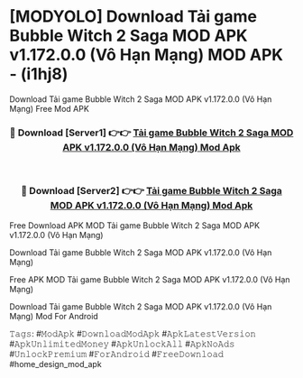 # [MODYOLO] Download Tải game Bubble Witch 2 Saga MOD APK v1.172.0.0 (Vô Hạn Mạng) MOD APK - (i1hj8)
Download Tải game Bubble Witch 2 Saga MOD APK v1.172.0.0 (Vô Hạn Mạng) Free Mod APK

<div align="center">
<h3>🔴 Download [Server1] 👉👉 <a href="https://apk-comot.site?title=Tải_game_Bubble_Witch_2_Saga_MOD_APK_v1.172.0.0_(Vô_Hạn_Mạng)">Tải game Bubble Witch 2 Saga MOD APK v1.172.0.0 (Vô Hạn Mạng) Mod Apk</a></h3><br>

<h3>🔴 Download [Server2] 👉👉 <a href="https://apk-comot.site?title=Tải_game_Bubble_Witch_2_Saga_MOD_APK_v1.172.0.0_(Vô_Hạn_Mạng)">Tải game Bubble Witch 2 Saga MOD APK v1.172.0.0 (Vô Hạn Mạng) Mod Apk</a></h3>
</div>


Free Download APK MOD Tải game Bubble Witch 2 Saga MOD APK v1.172.0.0 (Vô Hạn Mạng)

Download Tải game Bubble Witch 2 Saga MOD APK v1.172.0.0 (Vô Hạn Mạng) 

Free APK MOD Tải game Bubble Witch 2 Saga MOD APK v1.172.0.0 (Vô Hạn Mạng) 

Download Tải game Bubble Witch 2 Saga MOD APK v1.172.0.0 (Vô Hạn Mạng) Mod For Android

𝚃𝚊𝚐𝚜: #𝙼𝚘𝚍𝙰𝚙𝚔 #𝙳𝚘𝚠𝚗𝚕𝚘𝚊𝚍𝙼𝚘𝚍𝙰𝚙𝚔 #𝙰𝚙𝚔𝙻𝚊𝚝𝚎𝚜𝚝𝚅𝚎𝚛𝚜𝚒𝚘𝚗 #𝙰𝚙𝚔𝚄𝚗𝚕𝚒𝚖𝚒𝚝𝚎𝚍𝙼𝚘𝚗𝚎𝚢 #𝙰𝚙𝚔𝚄𝚗𝚕𝚘𝚌𝚔𝙰𝚕𝚕 #𝙰𝚙𝚔𝙽𝚘𝙰𝚍𝚜 #𝚄𝚗𝚕𝚘𝚌𝚔𝙿𝚛𝚎𝚖𝚒𝚞𝚖 #𝙵𝚘𝚛𝙰𝚗𝚍𝚛𝚘𝚒𝚍 #𝙵𝚛𝚎𝚎𝙳𝚘𝚠𝚗𝚕𝚘𝚊𝚍 #home_design_mod_apk